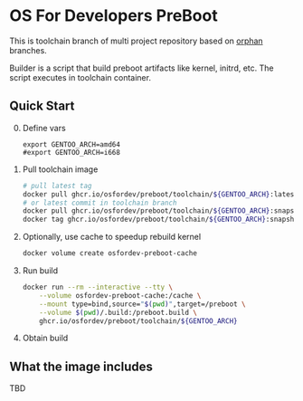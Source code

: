 # OS For Developers PreBoot

This is toolchain branch of multi project repository based on [orphan](https://git-scm.com/docs/git-checkout#Documentation/git-checkout.txt---orphanltnew-branchgt) branches.

Builder is a script that build preboot artifacts like kernel, initrd, etc. The script executes in toolchain container.

## Quick Start

0. Define vars
    ```shell
    export GENTOO_ARCH=amd64
    #export GENTOO_ARCH=i668
    ```

1. Pull toolchain image
    ```bash
    # pull latest tag
    docker pull ghcr.io/osfordev/preboot/toolchain/${GENTOO_ARCH}:latest
    # or latest commit in toolchain branch
    docker pull ghcr.io/osfordev/preboot/toolchain/${GENTOO_ARCH}:snapshot
    docker tag ghcr.io/osfordev/preboot/toolchain/${GENTOO_ARCH}:snapshot ghcr.io/osfordev/preboot/toolchain/${GENTOO_ARCH}:latest
    ```
2. Optionally, use cache to speedup rebuild kernel
    ```bash
    docker volume create osfordev-preboot-cache
    ```
3. Run build
    ```bash
    docker run --rm --interactive --tty \
        --volume osfordev-preboot-cache:/cache \
        --mount type=bind,source="$(pwd)",target=/preboot \
        --volume $(pwd)/.build:/preboot.build \
        ghcr.io/osfordev/preboot/toolchain/${GENTOO_ARCH}
    ```
4. Obtain build

## What the image includes

TBD

